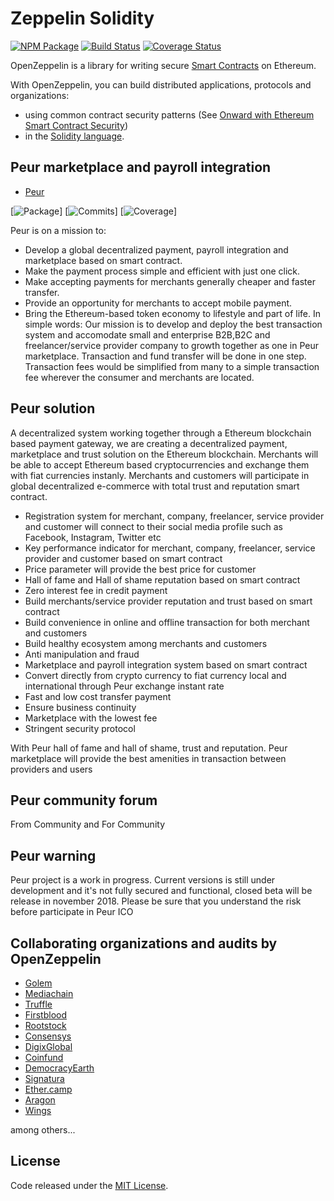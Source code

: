 # Zeppelin Solidity
[![NPM Package](https://img.shields.io/npm/v/zeppelin-solidity.svg?style=flat-square)](https://www.npmjs.org/package/zeppelin-solidity)
[![Build Status](https://img.shields.io/travis/OpenZeppelin/zeppelin-solidity.svg?branch=master&style=flat-square)](https://travis-ci.org/OpenZeppelin/zeppelin-solidity)
[![Coverage Status](https://img.shields.io/coveralls/github/OpenZeppelin/zeppelin-solidity/master.svg?style=flat-square)](https://coveralls.io/github/OpenZeppelin/zeppelin-solidity?branch=master)

OpenZeppelin is a library for writing secure [Smart Contracts](https://en.wikipedia.org/wiki/Smart_contract) on Ethereum.

With OpenZeppelin, you can build distributed applications, protocols and organizations:
- using common contract security patterns (See [Onward with Ethereum Smart Contract Security](https://medium.com/bitcorps-blog/onward-with-ethereum-smart-contract-security-97a827e47702#.y3kvdetbz))
- in the [Solidity language](http://solidity.readthedocs.io/en/develop/).

## Peur marketplace and payroll integration
- [Peur](https://peur.io)

[![Package](https://img.shields.io/github/package-json/v/badges/shields.svg)]
[![Commits](https://img.shields.io/github/commits-since/SubtitleEdit/subtitleedit/3.4.7.svg)]
[![Coverage](https://img.shields.io/codecov/c/github/codecov/example-python.svg)]


Peur is on a mission to:
- Develop a global decentralized payment, payroll integration and marketplace based on smart contract.
- Make the payment process simple and efficient with just one click.
- Make accepting payments for merchants generally cheaper and faster transfer.
- Provide an opportunity for merchants to accept mobile payment.
- Bring the Ethereum-based token economy to lifestyle and part of life.
In simple words:
Our mission is to develop and deploy the best transaction system and accomodate small and enterprise B2B,B2C and freelancer/service provider company to growth together as one in Peur marketplace.
Transaction and fund transfer will be done in one step.
Transaction fees would be simplified from many to a simple transaction fee wherever the consumer and merchants are located.

## Peur solution

A decentralized system working together through a Ethereum blockchain based payment gateway, we are creating a decentralized payment, marketplace and trust solution on the Ethereum blockchain.
Merchants will be able to accept Ethereum based cryptocurrencies and exchange them with fiat currencies instanly. 
Merchants and customers will participate in global decentralized e-commerce with total trust and reputation smart contract.
- Registration system for merchant, company, freelancer, service provider and customer will connect to their social media profile such as Facebook, Instagram, Twitter etc
- Key performance indicator for merchant, company, freelancer, service provider and customer based on smart contract
- Price parameter will provide the best price for customer
- Hall of fame and Hall of shame reputation based on smart contract
- Zero interest fee in credit payment
- Build merchants/service provider reputation and trust based on smart contract
- Build convenience in online and offline transaction for both merchant and customers
- Build healthy ecosystem among merchants and customers
- Anti manipulation and fraud
- Marketplace and payroll integration system based on smart contract
- Convert directly from crypto currency to fiat currency local and international through Peur exchange instant rate
- Fast and low cost transfer payment
- Ensure business continuity
- Marketplace with the lowest fee
- Stringent security protocol

With Peur hall of fame and hall of shame, trust and reputation. Peur marketplace will provide the best amenities in transaction between providers and users

## Peur community forum

From Community and For Community


## Peur warning

Peur project is a work in progress. Current versions is still under development and it's not fully secured and functional, closed beta will be release in november 2018. Please be sure that you understand the risk before participate in Peur ICO

## Collaborating organizations and audits by OpenZeppelin
- [Golem](https://golem.network/)
- [Mediachain](http://www.mediachain.io/)
- [Truffle](http://truffleframework.com/)
- [Firstblood](http://firstblood.io/)
- [Rootstock](http://www.rsk.co/)
- [Consensys](https://consensys.net/)
- [DigixGlobal](https://www.dgx.io/)
- [Coinfund](https://coinfund.io/)
- [DemocracyEarth](http://democracy.earth/)
- [Signatura](https://signatura.co/)
- [Ether.camp](http://www.ether.camp/)
- [Aragon](https://aragon.one/)
- [Wings](https://wings.ai/)

among others...


## License
Code released under the [MIT License](https://github.com/OpenZeppelin/zeppelin-solidity/blob/master/LICENSE).
